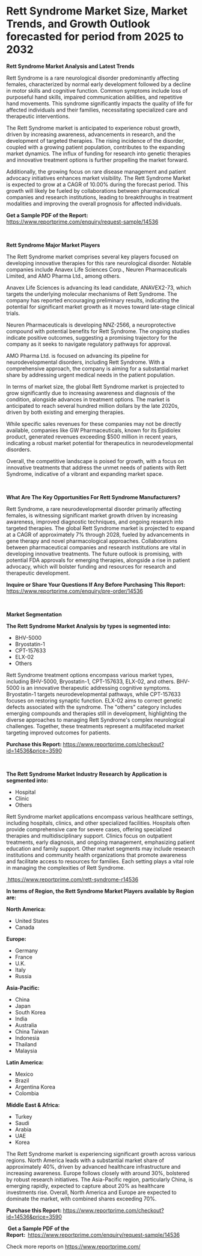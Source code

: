 <p><h1>Rett Syndrome Market Size, Market Trends, and Growth Outlook forecasted for period from 2025 to 2032</h1></p><p><strong>Rett Syndrome Market Analysis and Latest Trends</strong></p>
<p><p>Rett Syndrome is a rare neurological disorder predominantly affecting females, characterized by normal early development followed by a decline in motor skills and cognitive function. Common symptoms include loss of purposeful hand skills, impaired communication abilities, and repetitive hand movements. This syndrome significantly impacts the quality of life for affected individuals and their families, necessitating specialized care and therapeutic interventions.</p><p>The Rett Syndrome market is anticipated to experience robust growth, driven by increasing awareness, advancements in research, and the development of targeted therapies. The rising incidence of the disorder, coupled with a growing patient population, contributes to the expanding market dynamics. The influx of funding for research into genetic therapies and innovative treatment options is further propelling the market forward.</p><p>Additionally, the growing focus on rare disease management and patient advocacy initiatives enhances market visibility. The Rett Syndrome Market is expected to grow at a CAGR of 10.00% during the forecast period. This growth will likely be fueled by collaborations between pharmaceutical companies and research institutions, leading to breakthroughs in treatment modalities and improving the overall prognosis for affected individuals.</p></p>
<p><strong>Get a Sample PDF of the Report:&nbsp;</strong> <a href="https://www.reportprime.com/enquiry/request-sample/14536?utm_campaign=3524&utm_medium=2&utm_source=Github&utm_content=ia&utm_term=20032025&utm_id=rett-syndrome">https://www.reportprime.com/enquiry/request-sample/14536</a></p>
<p>&nbsp;</p>
<p><strong>Rett Syndrome Major Market Players</strong></p>
<p><p>The Rett Syndrome market comprises several key players focused on developing innovative therapies for this rare neurological disorder. Notable companies include Anavex Life Sciences Corp., Neuren Pharmaceuticals Limited, and AMO Pharma Ltd., among others. </p><p>Anavex Life Sciences is advancing its lead candidate, ANAVEX2-73, which targets the underlying molecular mechanisms of Rett Syndrome. The company has reported encouraging preliminary results, indicating the potential for significant market growth as it moves toward late-stage clinical trials.</p><p>Neuren Pharmaceuticals is developing NNZ-2566, a neuroprotective compound with potential benefits for Rett Syndrome. The ongoing studies indicate positive outcomes, suggesting a promising trajectory for the company as it seeks to navigate regulatory pathways for approval.</p><p>AMO Pharma Ltd. is focused on advancing its pipeline for neurodevelopmental disorders, including Rett Syndrome. With a comprehensive approach, the company is aiming for a substantial market share by addressing urgent medical needs in the patient population.</p><p>In terms of market size, the global Rett Syndrome market is projected to grow significantly due to increasing awareness and diagnosis of the condition, alongside advances in treatment options. The market is anticipated to reach several hundred million dollars by the late 2020s, driven by both existing and emerging therapies.</p><p>While specific sales revenues for these companies may not be directly available, companies like GW Pharmaceuticals, known for its Epidiolex product, generated revenues exceeding $500 million in recent years, indicating a robust market potential for therapeutics in neurodevelopmental disorders.</p><p>Overall, the competitive landscape is poised for growth, with a focus on innovative treatments that address the unmet needs of patients with Rett Syndrome, indicative of a vibrant and expanding market space.</p></p>
<p>&nbsp;</p>
<p><strong>What Are The Key Opportunities For Rett Syndrome Manufacturers?</strong></p>
<p><p>Rett Syndrome, a rare neurodevelopmental disorder primarily affecting females, is witnessing significant market growth driven by increasing awareness, improved diagnostic techniques, and ongoing research into targeted therapies. The global Rett Syndrome market is projected to expand at a CAGR of approximately 7% through 2028, fueled by advancements in gene therapy and novel pharmacological approaches. Collaborations between pharmaceutical companies and research institutions are vital in developing innovative treatments. The future outlook is promising, with potential FDA approvals for emerging therapies, alongside a rise in patient advocacy, which will bolster funding and resources for research and therapeutic development.</p></p>
<p><strong>Inquire or Share Your Questions If Any Before Purchasing This Report:</strong> <a href="https://www.reportprime.com/enquiry/pre-order/14536?utm_campaign=3524&utm_medium=2&utm_source=Github&utm_content=ia&utm_term=20032025&utm_id=rett-syndrome">https://www.reportprime.com/enquiry/pre-order/14536</a></p>
<p>&nbsp;</p>
<p><strong>Market Segmentation</strong></p>
<p><strong>The Rett Syndrome Market Analysis by types is segmented into:</strong></p>
<p><ul><li>BHV-5000</li><li>Bryostatin-1</li><li>CPT-157633</li><li>ELX-02</li><li>Others</li></ul></p>
<p><p>Rett Syndrome treatment options encompass various market types, including BHV-5000, Bryostatin-1, CPT-157633, ELX-02, and others. BHV-5000 is an innovative therapeutic addressing cognitive symptoms. Bryostatin-1 targets neurodevelopmental pathways, while CPT-157633 focuses on restoring synaptic function. ELX-02 aims to correct genetic defects associated with the syndrome. The "others" category includes emerging compounds and therapies still in development, highlighting the diverse approaches to managing Rett Syndrome's complex neurological challenges. Together, these treatments represent a multifaceted market targeting improved outcomes for patients.</p></p>
<p><strong>Purchase this Report:&nbsp;</strong><a href="https://www.reportprime.com/checkout?id=14536&price=3590&utm_campaign=3524&utm_medium=2&utm_source=Github&utm_content=ia&utm_term=20032025&utm_id=rett-syndrome">https://www.reportprime.com/checkout?id=14536&price=3590</a></p>
<p>&nbsp;</p>
<p><strong>The Rett Syndrome Market Industry Research by Application is segmented into:</strong></p>
<p><ul><li>Hospital</li><li>Clinic</li><li>Others</li></ul></p>
<p><p>Rett Syndrome market applications encompass various healthcare settings, including hospitals, clinics, and other specialized facilities. Hospitals often provide comprehensive care for severe cases, offering specialized therapies and multidisciplinary support. Clinics focus on outpatient treatments, early diagnosis, and ongoing management, emphasizing patient education and family support. Other market segments may include research institutions and community health organizations that promote awareness and facilitate access to resources for families. Each setting plays a vital role in managing the complexities of Rett Syndrome.</p></p>
<p><a href="https://www.reportprime.com/rett-syndrome-r14536?utm_campaign=3524&utm_medium=2&utm_source=Github&utm_content=ia&utm_term=20032025&utm_id=rett-syndrome">&nbsp;https://www.reportprime.com/rett-syndrome-r14536</a></p>
<p><strong>In terms of Region, the Rett Syndrome Market Players available by Region are:</strong></p>
<p>
    <p> <strong> North America: </strong>
        <ul>
            <li>United States</li>
            <li>Canada</li>
        </ul>
        </p> 
    <p> <strong> Europe: </strong>
        <ul>
            <li>Germany</li>
            <li>France</li>
            <li>U.K.</li>
            <li>Italy</li>
            <li>Russia</li>
        </ul>
        </p> 
    <p> <strong> Asia-Pacific: </strong>
        <ul>
            <li>China</li>
            <li>Japan</li>
            <li>South Korea</li>
            <li>India</li>
            <li>Australia</li>
            <li>China Taiwan</li>
            <li>Indonesia</li>
            <li>Thailand</li>
            <li>Malaysia</li>
        </ul>
        </p> 
    <p> <strong> Latin America: </strong>
        <ul>
            <li>Mexico</li>
            <li>Brazil</li>
            <li>Argentina Korea</li>
            <li>Colombia</li>
        </ul>
        </p> 
    <p> <strong> Middle East & Africa: </strong>
        <ul>
            <li>Turkey</li>
            <li>Saudi</li>
            <li>Arabia</li>
            <li>UAE</li>
            <li>Korea</li>
        </ul>
    </p>
    </p>
<p><p>The Rett Syndrome market is experiencing significant growth across various regions. North America leads with a substantial market share of approximately 40%, driven by advanced healthcare infrastructure and increasing awareness. Europe follows closely with around 30%, bolstered by robust research initiatives. The Asia-Pacific region, particularly China, is emerging rapidly, expected to capture about 20% as healthcare investments rise. Overall, North America and Europe are expected to dominate the market, with combined shares exceeding 70%.</p></p>
<p><strong>Purchase this Report: </strong><a href="https://www.reportprime.com/checkout?id=14536&price=3590&utm_campaign=3524&utm_medium=2&utm_source=Github&utm_content=ia&utm_term=20032025&utm_id=rett-syndrome">https://www.reportprime.com/checkout?id=14536&price=3590</a></p>
<p>&nbsp;<strong>Get a Sample PDF of the Report:&nbsp;&nbsp;</strong><a href="https://www.reportprime.com/enquiry/request-sample/14536?utm_campaign=3524&utm_medium=2&utm_source=Github&utm_content=ia&utm_term=20032025&utm_id=rett-syndrome">https://www.reportprime.com/enquiry/request-sample/14536</a></p>
<p><strong></strong></p>
<p>Check more reports on <a href="https://www.reportprime.com/?utm_campaign=3524&utm_medium=2&utm_source=Github&utm_content=ia&utm_term=20032025&utm_id=rett-syndrome">https://www.reportprime.com/</a></p>